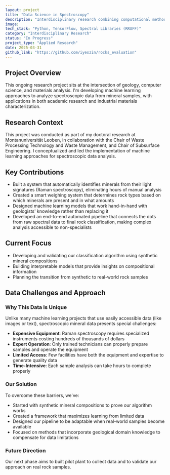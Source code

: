 ```yaml
---
layout: project
title: "Data Science in Spectroscopy"
description: "Interdisciplinary research combining computational methods and petrology. Developing machine learning models for spectroscopic data analysis."
image:
tech_stack: "Python, TensorFlow, Spectral Libraries (RRUFF)"
category: "Interdisciplinary Research"
status: "In Progress"
project_type: "Applied Research"
date: 2025-03-31
github_link: "https://github.com/iyeszin/rocks_evaluation"
---
```


## Project Overview

This ongoing research project sits at the intersection of geology, computer science, and materials analysis. I'm developing machine learning approaches to analyze spectroscopic data from mineral samples, with applications in both academic research and industrial materials characterization.

## Research Context
This project was conducted as part of my doctoral research at Montanuniversität Leoben, in collaboration with the Chair of Waste Processing Technology and Waste Management, and Chair of Subsurface Engineering. I conceptualized and led the implementation of machine learning approaches for spectroscopic data analysis.

## Key Contributions
- Built a system that automatically identifies minerals from their light signatures (Raman spectroscopy), eliminating hours of manual analysis
- Created a smart weighing system that determines rock types based on which minerals are present and in what amounts
- Designed machine learning models that work hand-in-hand with geologists' knowledge rather than replacing it
- Developed an end-to-end automated pipeline that connects the dots from raw spectral data to final rock classification, making complex analysis accessible to non-specialists

## Current Focus
- Developing and validating our classification algorithm using synthetic mineral compositions
- Building interpretable models that provide insights on compositional information
- Planning the transition from synthetic to real-world rock samples

## Data Challenges and Approach
### Why This Data Is Unique
Unlike many machine learning projects that use easily accessible data (like images or text), spectroscopic mineral data presents special challenges:

- **Expensive Equipment**: Raman spectroscopy requires specialized instruments costing hundreds of thousands of dollars
- **Expert Operation**: Only trained technicians can properly prepare samples and operate the equipment
- **Limited Access**: Few facilities have both the equipment and expertise to generate quality data
- **Time-Intensive**: Each sample analysis can take hours to complete properly

### Our Solution
To overcome these barriers, we've:
- Started with synthetic mineral compositions to prove our algorithm works
- Created a framework that maximizes learning from limited data
- Designed our pipeline to be adaptable when real-world samples become available
- Focused on methods that incorporate geological domain knowledge to compensate for data limitations

### Future Direction
Our next phase aims to built pilot plant to collect data and to validate our approach on real rock samples.